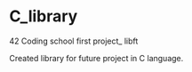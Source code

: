# C_library
42 Coding school first project_ libft

Created library for future project in C language.
